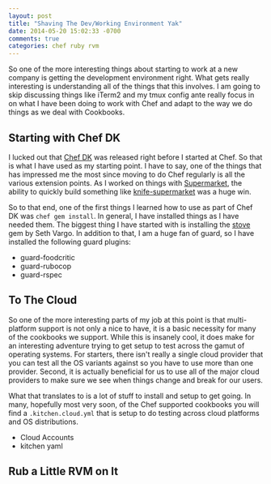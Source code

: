 ```yaml
---
layout: post
title: "Shaving The Dev/Working Environment Yak"
date: 2014-05-20 15:02:33 -0700
comments: true
categories: chef ruby rvm
---
```

So one of the more interesting things about starting to work at a new company is getting the development environment right. What gets really interesting is understanding all of the things that this involves. I am going to skip discussing things like iTerm2 and my tmux config ante really focus in on what I have been doing to work with Chef and adapt to the way we do things as we deal with Cookbooks.

## Starting with Chef DK

I lucked out that [Chef DK](http://www.getchef.com/downloads/chef-dk/) was released right before I started at Chef. So that is what I have used as my starting point. I have to say, one of the things that has impressed me the most since moving to do Chef regularly is all the various extension points. As I worked on things with [Supermarket](http://www.getchef.com/blog/2014/03/24/chef-supermarket-the-new-community-site/), the ability to quickly build something like [knife-supermarket](https://github.com/cwebberOps/knife-supermarket) was a huge win. 

So to that end, one of the first things I learned how to use as part of Chef DK was `chef gem install`. In general, I have installed things as I have needed them. The biggest thing I have started with is installing the [stove](https://github.com/sethvargo/stove) gem by Seth Vargo. In addition to that, I am a huge fan of guard, so I have installed the following guard plugins:

* guard-foodcritic 
* guard-rubocop 
* guard-rspec 

## To The Cloud

So one of the more interesting parts of my job at this point is that multi-platform support is not only a nice to have, it is a basic necessity for many of the cookbooks we support. While this is insanely cool, it does make for an interesting adventure trying to get setup to test across the gamut of operating systems. For starters, there isn't really a single cloud provider that you can test all the OS variants against so you have to use more than one provider. Second, it is actually beneficial for us to use all of the major cloud providers to make sure we see when things change and break for our users.

What that translates to is a lot of stuff to install and setup to get going. In many, hopefully most very soon, of the Chef supported cookbooks you will find a `.kitchen.cloud.yml` that is setup to do testing across cloud platforms and OS distributions.

* Cloud Accounts
* kitchen yaml

## Rub a Little RVM on It

